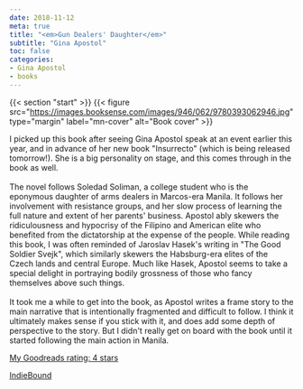 ```yaml
---
date: 2018-11-12
meta: true
title: "<em>Gun Dealers' Daughter</em>"
subtitle: "Gina Apostol"
toc: false
categories:
- Gina Apostol
- books
---
```


{{< section "start" >}}
{{< figure src="https://images.booksense.com/images/946/062/9780393062946.jpg" type="margin" label="mn-cover" alt="Book cover" >}}

I picked up this book after seeing Gina Apostol speak at an event earlier this year, and in advance of her new book "Insurrecto" (which is being released tomorrow!). She is a big personality on stage, and this comes through in the book as well. <br /><br />The novel follows Soledad Soliman, a college student who is the eponymous daughter of arms dealers in Marcos-era Manila. It follows her involvement with resistance groups, and her slow process of learning the full nature and extent of her parents' business. Apostol ably skewers the ridiculousness and hypocrisy of the Filipino and American elite who benefited from the dictatorship at the expense of the people. While reading this book, I was often reminded of Jaroslav Hasek's writing in "The Good Soldier Svejk", which similarly skewers the Habsburg-era elites of the Czech lands and central Europe. Much like Hasek, Apostol seems to take a special delight in portraying bodily grossness of those who fancy themselves above such things.<br /><br />It took me a while to get into the book, as Apostol writes a frame story to the main narrative that is intentionally fragmented and difficult to follow. I think it ultimately makes sense if you stick with it, and does add some depth of perspective to the story. But I didn't really get on board with the book until it started following the main action in Manila.

[My Goodreads rating: 4 stars](https://www.goodreads.com/review/show/2569400246)  

[IndieBound](https://www.indiebound.org/book/9780393062946)

